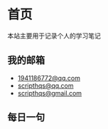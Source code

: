 # 首页

本站主要用于记录个人的学习笔记

## 我的邮箱

- <1941186772@qq.com>
- <scripthqs@qq.com>
- <scripthqs@gmail.com>

## 每日一句

<StudyDaily/>

